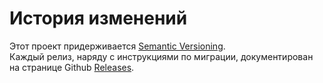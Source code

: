 # История изменений

Этот проект придерживается [Semantic Versioning](http://semver.org/).  
Каждый релиз, наряду с инструкциями по миграции, документирован на странице Github [Releases](https://github.com/reactjs/redux/releases).

